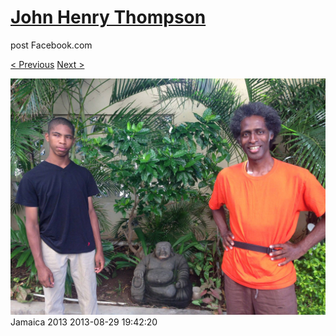 # [John Henry Thompson](../README.md)
post Facebook.com

[< Previous](2013-08-29-64.md) [Next >](2013-08-29-66.md)

[![](../media/2013-08-29/Jamaica-2076.jpg)](../README.md)
Jamaica 2013
2013-08-29 19:42:20